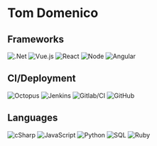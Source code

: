 # Tom Domenico

<h2>Frameworks</h2>

![.Net](https://i.imgur.com/K0HdMF2.png)
![Vue.js](https://i.imgur.com/XK4Xihe.png)
![React](https://www.vectorlogo.zone/logos/reactjs/reactjs-ar21.svg)
![Node](https://www.vectorlogo.zone/logos/nodejs/nodejs-ar21.svg)
![Angular](https://www.vectorlogo.zone/logos/angular/angular-ar21.svg)


<h2>CI/Deployment</h2>

![Octopus](https://i.imgur.com/1woytuM.png)
![Jenkins](https://www.vectorlogo.zone/logos/jenkins/jenkins-ar21.svg)
![Gitlab/CI](https://www.vectorlogo.zone/logos/gitlab/gitlab-ar21.svg)
![GitHub](https://www.vectorlogo.zone/logos/github/github-ar21.svg)

<h2>Languages</h2>

![cSharp](https://i.imgur.com/W3lQarK.png)
![JavaScript](https://www.vectorlogo.zone/logos/javascript/javascript-horizontal.svg)
![Python](https://www.vectorlogo.zone/logos/python/python-horizontal.svg)
![SQL](https://i.imgur.com/7Q9t5lQ.png)
![Ruby](https://www.vectorlogo.zone/logos/ruby-lang/ruby-lang-horizontal.svg)
